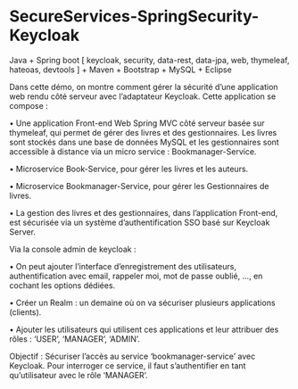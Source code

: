 # SecureServices-SpringSecurity-Keycloak
Java + Spring boot [ keycloak, security, data-rest, data-jpa, web, thymeleaf, hateoas, devtools ] + Maven + Bootstrap + MySQL + Eclipse


Dans cette démo, on montre comment gérer la sécurité d’une application web rendu côté serveur avec l’adaptateur Keycloak.
Cette application se compose :

• Une application Front-end Web Spring MVC côté serveur basée sur thymeleaf, qui permet de gérer des livres et des gestionnaires. 
  Les livres sont stockés dans une base de données MySQL et les gestionnaires sont accessible à distance via un micro service : Bookmanager-Service.

• Microservice Book-Service, pour gérer les livres et les auteurs.

• Microservice Bookmanager-Service, pour gérer les Gestionnaires de livres.

• La gestion des livres et des gestionnaires, dans l’application Front-end, est sécurisée via un système d’authentification SSO basé sur Keycloak Server.
  
Via la console admin de keycloak : 

  •	On peut ajouter l’interface d’enregistrement des utilisateurs, authentification avec email, 
    rappeler moi, mot de passe oublié, …, en cochant les options dédiées.
    
  •	Créer un Realm : un demaine où on va sécuriser plusieurs applications (clients). 
  
  •	Ajouter les utilisateurs qui utilisent ces applications et leur attribuer des rôles : ‘USER’, ‘MANAGER’, ‘ADMIN’.

Objectif : Sécuriser l’accès au service ‘bookmanager-service’ avec Keycloak. Pour interroger ce service, il faut s’authentifier en tant qu’utilisateur avec le rôle ‘MANAGER’.
